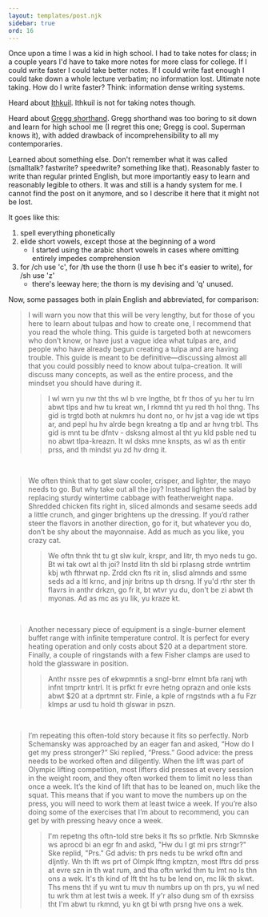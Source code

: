 ```yaml
---
layout: templates/post.njk
sidebar: true
ord: 16
---
```

Once upon a time I was a kid in high school. I had to take notes for class; in a couple years I'd have to take more notes for more class for college. If I could write faster I could take better notes. If I could write fast enough I could take down a whole lecture verbatim; no information lost. Ultimate note taking. How do I write faster? Think: information dense writing systems.

Heard about [Ithkuil](http://www.ithkuil.net/). Ithkuil is not for taking notes though.

Heard about [Gregg shorthand](https://en.wikipedia.org/wiki/Gregg_shorthand). Gregg shorthand was too boring to sit down and learn for high school me (I regret this one; Gregg is cool. Superman knows it), with added drawback of incomprehensibility to all my contemporaries.

Learned about something else. Don't remember what it was called (smalltalk? fastwrite? speedwrite? something like that). Reasonably faster to write than regular printed English, but more importantly easy to learn and reasonably legible to others. It was and still is a handy system for me. I cannot find the post on it anymore, and so I describe it here that it might not be lost.

It goes like this:
  1. spell everything phonetically
  2. elide short vowels, except those at the beginning of a word
      - I started using the arabic short vowels in cases where omitting entirely impedes comprehension
  3. for /ch use 'c', for /th use the thorn (I use ħ bec it's easier to write), for /sh use 'z'
      - there's leeway here; the thorn is my devising and 'q' unused.

Now, some passages both in plain English and abbreviated, for comparison:

>I will warn you now that this will be very lengthy, but for those of you here to learn about tulpas and how to create one, I recommend that you read the whole thing. This guide is targeted both at newcomers who don’t know, or have just a vague idea what tulpas are, and people who have already begun creating a tulpa and are having trouble. This guide is meant to be definitive—discussing almost all that you could possibly need to know about tulpa-creation. It will discuss many concepts, as well as the entire process, and the mindset you should have during it.
>
>>I wl wrn yu nw tht ths wl b vre lngthe, bt fr thos of yu her tu lrn abwt tlps and hw tu kreat wn, I rkmnd tht yu red th hol thng. Ths gid is trgtd both at nukmrs hu dont no, or hv jst a vag ide wt tlps ar, and pepl hu hv alrde begn kreatng a tlp and ar hvng trbl. Ths gid is mnt tu be dfntv - dsksng almost al tht yu kld psble ned tu no abwt tlpa-kreazn. It wl dsks mne knspts, as wl as th entir prss, and th mindst yu zd hv drng it.

<br>

>We often think that to get slaw cooler, crisper, and lighter, the mayo needs to go. But why take out all the joy? Instead lighten the salad by replacing sturdy wintertime cabbage with featherweight napa. Shredded chicken fits right in, sliced almonds and sesame seeds add a little crunch, and ginger brightens up the dressing. If you’d rather steer the flavors in another direction, go for it, but whatever you do, don’t be shy about the mayonnaise. Add as much as you like, you crazy cat.
>
>>We oftn thnk tht tu gt slw kulr, krspr, and litr, th myo neds tu go. Bt wi tak owt al th joi? Instd litn th sld bi rplasng strde wntrtim kbj wth fthrwat np. Zrdd ckn fts rit in, slisd almnds and ssme seds ad a ltl krnc, and jnjr britns up th drsng. If yu'd rthr ster th flavrs in anthr drkzn, go fr it, bt wtvr yu du, don't be zi abwt th myonas. Ad as mc as yu lik, yu kraze kt.

<br>

>Another necessary piece of equipment is a single-burner element buffet range with infinite temperature control. It is perfect for every heating operation and only costs about $20 at a department store. Finally, a couple of ringstands with a few Fisher clamps are used to hold the glassware in position.
>
>>Anthr nssre pes of ekwpmntis a sngl-brnr elmnt bfa ranj wth infnt tmprtr kntrl. It is prfkt fr evre hetng oprazn and onle ksts abwt $20 at a dprtmnt str. Finle, a kple of rngstnds wth a fu Fzr klmps ar usd tu hold th glswar in pszn.

<br>

>I’m repeating this often-told story because it fits so perfectly. Norb Schemansky was approached by an eager fan and asked, “How do I get my press stronger?” Ski replied, “Press.” Good advice: the press needs to be worked often and diligently. When the lift was part of Olympic lifting competition, most lifters did presses at every session in the weight room, and they often worked them to limit no less than once a week. It’s the kind of lift that has to be leaned on, much like the squat. This means that if you want to move the numbers up on the press, you will need to work them at least twice a week. If you’re also doing some of the exercises that I’m about to recommend, you can get by with pressing heavy once a week.
>
>>I'm repetng ths oftn-told stre beks it fts so prfktle. Nrb Skmnske ws aprocd bi an egr fn and askd, "Hw du I gt mi prs strngr?" Ske replid, "Prs." Gd advis: th prs neds tu be wrkd oftn and dljntly. Wn th lft ws prt of Olmpk lftng kmptzn, most lftrs dd prss at evre szn in th wat rum, and tha oftn wrkd thm tu lmt no ls thn ons a wek. It's th kind of lft tht hs tu be lend on, mc lik th skwt. Ths mens tht if yu wnt tu muv th numbrs up on th prs, yu wl ned tu wrk thm at lest twis a week. If y'r also dung sm of th exrsiss tht I'm abwt tu rkmnd, yu kn gt bi wth prsng hve ons a wek.
